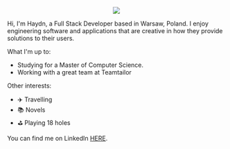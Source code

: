 <p align="center">
<img src="https://user-images.githubusercontent.com/69591006/113484807-8b753e80-94aa-11eb-87d8-e612ba832aca.png">
</p>

Hi, I'm Haydn, a Full Stack Developer based in Warsaw, Poland. I enjoy engineering software and applications that are creative in how they provide solutions to their users.

What I'm up to:
* Studying for a Master of Computer Science.
* Working with a great team at Teamtailor

Other interests:
* :airplane: Travelling
* :books: Novels
* :golf: Playing 18 holes

You can find me on LinkedIn [HERE](https://www.linkedin.com/in/haydnmartin/).
